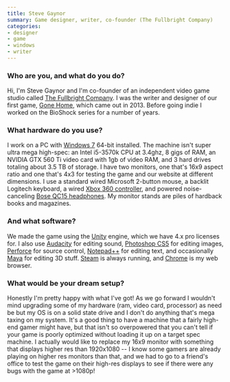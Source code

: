 ```yaml
---
title: Steve Gaynor
summary: Game designer, writer, co-founder (The Fullbright Company)
categories:
- designer
- game
- windows
- writer
---
```


### Who are you, and what do you do?

Hi, I'm Steve Gaynor and I'm co-founder of an independent video game studio called [The Fullbright Company](http://thefullbrightcompany.com/ "The Fullbright Company's website."). I was the writer and designer of our first game, [Gone Home][gone-home], which came out in 2013. Before going indie I worked on the BioShock series for a number of years.

### What hardware do you use?

I work on a PC with [Windows 7][windows-7] 64-bit installed. The machine isn't super ultra mega high-spec: an Intel i5-3570k CPU at 3.4ghz, 8 gigs of RAM, an NVIDIA GTX 560 Ti video card with 1gb of video RAM, and 3 hard drives totaling about 3.5 TB of storage. I have two monitors, one that's 16x9 aspect ratio and one that's 4x3 for testing the game and our website at different dimensions. I use a standard wired Microsoft 2-button mouse, a backlit Logitech keyboard, a wired [Xbox 360 controller][xbox-360-controller-for-windows], and powered noise-canceling [Bose QC15 headphones][quietcomfort-15]. My monitor stands are piles of hardback books and magazines.

### And what software?

We made the game using the [Unity][] engine, which we have 4.x pro licenses for. I also use [Audacity][] for editing sound, [Photoshop CS5][photoshop] for editing images, [Perforce][] for source control, [Notepad++][notepad-plusplus] for editing text, and occasionally [Maya][] for editing 3D stuff. [Steam][] is always running, and [Chrome][] is my web browser.

### What would be your dream setup?

Honestly I'm pretty happy with what I've got! As we go forward I wouldn't mind upgrading some of my hardware (ram, video card, processor) as need be but my OS is on a solid state drive and I don't do anything that's mega taxing on my system. It's a good thing to have a machine that a fairly high-end gamer might have, but that isn't so overpowered that you can't tell if your game is poorly optimized without loading it up on a target spec machine. I actually would like to replace my 16x9 monitor with something that displays higher res than 1920x1080 -- I know some gamers are already playing on higher res monitors than that, and we had to go to a friend's office to test the game on their high-res displays to see if there were any bugs with the game at >1080p!

[quietcomfort-15]: http://www.bose.com/controller?url=/shop_online/headphones/noise_cancelling_headphones/quietcomfort_15/index.jsp "Noise-cancelling headphones."
[xbox-360-controller-for-windows]: http://www.microsoft.com/hardware/en-us/p/xbox-360-controller-for-windows "A video game controller."
[audacity]: https://sourceforge.net/projects/audacity/ "An open-source, cross-platform audio editor."
[chrome]: https://www.google.com/intl/en/chrome/browser/ "A WebKit-based browser, where each tab runs in its own thread."
[gone-home]: https://gonehome.game/ "A story exploration video game."
[maya]: https://www.autodesk.com/products/maya/overview "3D animation software."
[notepad-plusplus]: https://notepad-plus-plus.org/ "A free text/code editor for Windows."
[perforce]: https://www.perforce.com/ "A software configuration and deploy suite."
[photoshop]: https://www.adobe.com/products/photoshop.html "A bitmap image editor."
[steam]: http://store.steampowered.com/ "A digital game distribution service."
[unity]: https://unity3d.com/unity/ "A cross-platform game development tool."
[windows-7]: https://en.wikipedia.org/wiki/Windows_7 "An operating system."
